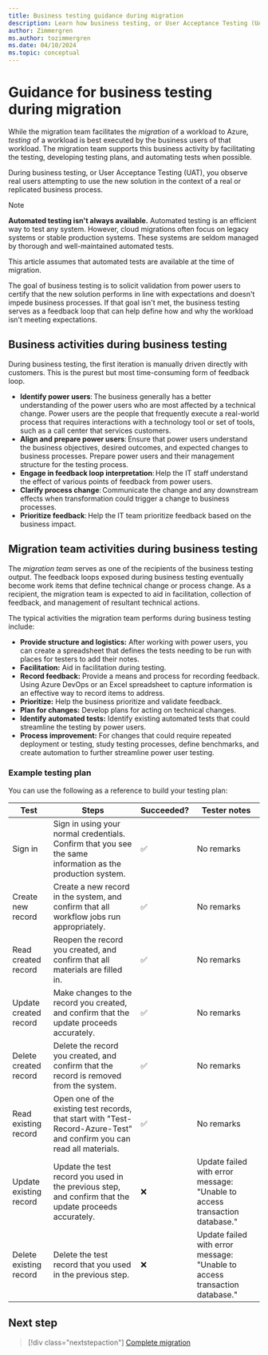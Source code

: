 ```yaml
---
title: Business testing guidance during migration
description: Learn how business testing, or User Acceptance Testing (UAT) is used to validate that solution performance is in line with expectations.
author: Zimmergren
ms.author: tozimmergren
ms.date: 04/10/2024
ms.topic: conceptual
---
```


# Guidance for business testing during migration

While the migration team facilitates the _migration_ of a workload to Azure, _testing_ of a workload is best executed by the business users of that workload. The migration team supports this business activity by facilitating the testing, developing testing plans, and automating tests when possible.

During business testing, or User Acceptance Testing (UAT), you observe real users attempting to use the new solution in the context of a real or replicated business process.

> [!NOTE]
> **Automated testing isn't always available.**
> Automated testing is an efficient way to test any system. However, cloud migrations often focus on legacy systems or stable production systems. These systems are seldom managed by thorough and well-maintained automated tests.
>
> This article assumes that automated tests are available at the time of migration.

The goal of business testing is to solicit validation from power users to certify that the new solution performs in line with expectations and doesn't impede business processes. If that goal isn't met, the business testing serves as a feedback loop that can help define how and why the workload isn't meeting expectations.

## Business activities during business testing

During business testing, the first iteration is manually driven directly with customers. This is the purest but most time-consuming form of feedback loop.

- **Identify power users**: The business generally has a better understanding of the power users who are most affected by a technical change. Power users are the people that frequently execute a real-world process that requires interactions with a technology tool or set of tools, such as a call center that services customers.
- **Align and prepare power users**: Ensure that power users understand the business objectives, desired outcomes, and expected changes to business processes. Prepare power users and their management structure for the testing process.
- **Engage in feedback loop interpretation**: Help the IT staff understand the effect of various points of feedback from power users.
- **Clarify process change**: Communicate the change and any downstream effects when transformation could trigger a change to business processes.
- **Prioritize feedback**: Help the IT team prioritize feedback based on the business impact.

## Migration team activities during business testing

The _migration team_ serves as one of the recipients of the business testing output. The feedback loops exposed during business testing eventually become work items that define technical change or process change. As a recipient, the migration team is expected to aid in facilitation, collection of feedback, and management of resultant technical actions.

The typical activities the migration team performs during business testing include:

- **Provide structure and logistics:** After working with power users, you can create a spreadsheet that defines the tests needing to be run with places for testers to add their notes.
- **Facilitation:** Aid in facilitation during testing.
- **Record feedback:** Provide a means and process for recording feedback. Using Azure DevOps or an Excel spreadsheet to capture information is an effective way to record items to address.
- **Prioritize:** Help the business prioritize and validate feedback.
- **Plan for changes:** Develop plans for acting on technical changes.
- **Identify automated tests:** Identify existing automated tests that could streamline the testing by power users.
- **Process improvement:** For changes that could require repeated deployment or testing, study testing processes, define benchmarks, and create automation to further streamline power user testing.

### Example testing plan

You can use the following as a reference to build your testing plan:

|Test|Steps|Succeeded?|Tester notes|
|---|---|---|---|
|Sign in|Sign in using your normal credentials. Confirm that you see the same information as the production system.|&#x2705;|No remarks|
|Create new record|Create a new record in the system, and confirm that all workflow jobs run appropriately.|&#x2705;|No remarks|
|Read created record|Reopen the record you created, and confirm that all materials are filled in.|&#x2705;|No remarks|
|Update created record|Make changes to the record you created, and confirm that the update proceeds accurately.|&#x2705;|No remarks|
|Delete created record|Delete the record you created, and confirm that the record is removed from the system.|&#x2705;|No remarks|
|Read existing record|Open one of the existing test records, that start with "Test-Record-Azure-Test" and confirm you can read all materials.|&#x2705;|No remarks|
|Update existing record|Update the test record you used in the previous step, and confirm that the update proceeds accurately.|&#x274C;|Update failed with error message: "Unable to access transaction database." |
|Delete existing record|Delete the test record that you used in the previous step.|&#x274C;|Update failed with error message: "Unable to access transaction database." |

## Next step

> [!div class="nextstepaction"]
> [Complete migration](./complete-migration.md)

